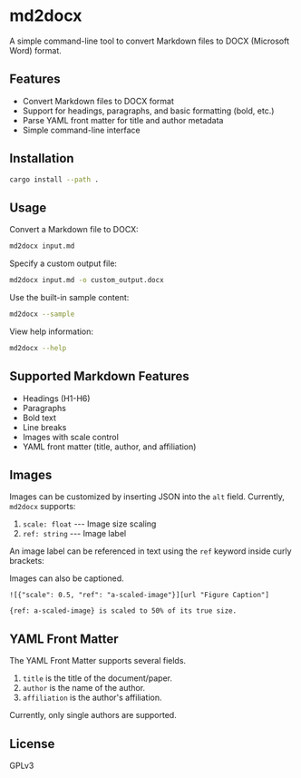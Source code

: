 # md2docx

A simple command-line tool to convert Markdown files to DOCX (Microsoft Word) format.

## Features

- Convert Markdown files to DOCX format
- Support for headings, paragraphs, and basic formatting (bold, etc.)
- Parse YAML front matter for title and author metadata
- Simple command-line interface

## Installation

```bash
cargo install --path .
```

## Usage

Convert a Markdown file to DOCX:

```bash
md2docx input.md
```

Specify a custom output file:

```bash
md2docx input.md -o custom_output.docx
```

Use the built-in sample content:

```bash
md2docx --sample
```

View help information:

```bash
md2docx --help
```

## Supported Markdown Features

- Headings (H1-H6)
- Paragraphs
- Bold text
- Line breaks
- Images with scale control
- YAML front matter (title, author, and affiliation)


## Images

Images can be customized by inserting JSON into the `alt` field.  Currently, `md2docx` supports:

1. `scale: float` --- Image size scaling
2. `ref: string` --- Image label

An image label can be referenced in text using the `ref` keyword inside curly brackets:

Images can also be captioned.

```
![{"scale": 0.5, "ref": "a-scaled-image"}][url "Figure Caption"]

{ref: a-scaled-image} is scaled to 50% of its true size.
```

## YAML Front Matter

The YAML Front Matter supports several fields.

1. `title` is the title of the document/paper.
2. `author` is the name of the author.
3. `affiliation` is the author's affiliation.

Currently, only single authors are supported.

## License

GPLv3
